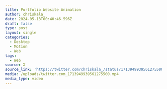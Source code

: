 ```yaml
---
title: Portfolio Website Animation
author: chriskala_
date: 2024-05-13T00:40:46.596Z
draft: false
type: post
layout: single
categories:
  - Desktop
  - Motion
  - Web
tags:
  - Web
source: X
source_link: 'https://twitter.com/chriskala_/status/1713949939561275500'
media: /uploads/twitter.com_1713949939561275500.mp4
media_type: video
---
```


